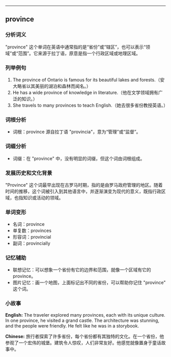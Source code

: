 
---------------
## province
### 分析词义
"province" 这个单词在英语中通常指的是“省份”或“辖区”，也可以表示“领域”或“范围”。它来源于拉丁语，原意是指一个行政区域或地理区域。

### 列举例句
1. The province of Ontario is famous for its beautiful lakes and forests.（安大略省以其美丽的湖泊和森林而闻名。）
2. He has a wide province of knowledge in literature.（他在文学领域拥有广泛的知识。）
3. She travels to many provinces to teach English.（她去很多省份教授英语。）

### 词根分析
- 词根：province 源自拉丁语 "provincia"，意为“管理”或“监督”。

### 词缀分析
- 词缀：在 "province" 中，没有明显的词缀，但这个词由词根组成。

### 发展历史和文化背景
"Province" 这个词最早出现在古罗马时期，指的是由罗马政府管理的地区。随着时间的推移，这个词被引入到其他语言中，并逐渐演变为现代的意义，既指行政区域，也指知识或活动的领域。

### 单词变形
- 名词：province
- 单复数：provinces
- 形容词：provincial
- 副词：provincially

### 记忆辅助
- 联想记忆：可以想象一个省份有它的边界和范围，就像一个区域有它的province。
- 图片记忆：画一个地图，上面标记出不同的省份，可以帮助你记住 "province" 这个词。

### 小故事
**English:**
The traveler explored many provinces, each with its unique culture. In one province, he visited a grand castle. The architecture was stunning, and the people were friendly. He felt like he was in a storybook.

**Chinese:**
旅行者探索了许多省份，每个省份都有其独特的文化。在一个省份，他参观了一个宏伟的城堡。建筑令人惊叹，人们非常友好。他感觉就像置身于童话故事中。

